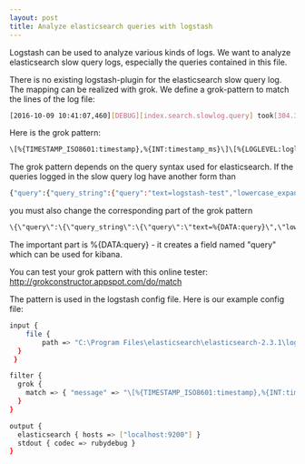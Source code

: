 ```yaml
---
layout: post
title: Analyze elasticsearch queries with logstash
---
```


Logstash can be used to analyze various kinds of logs.
We want to analyze elasticsearch slow query logs, especially the queries contained in this file.

There is no existing logstash-plugin for the elasticsearch slow query log. The mapping can be realized with grok. We define a grok-pattern to match the lines of the log file:

```bash
[2016-10-09 10:41:07,460][DEBUG][index.search.slowlog.query] took[304.3micros], took_millis[0], types[test_type], stats[], search_type[QUERY_THEN_FETCH], total_shards[5], source[], extra_source[{"query":{"query_string":{"query":"text=logstash-test","lowercase_expanded_terms":true,"analyze_wildcard":false}}}],
```

Here is the grok pattern:

```bash
\[%{TIMESTAMP_ISO8601:timestamp},%{INT:timestamp_ms}\]\[%{LOGLEVEL:loglevel}\]\[%{DATA:logtype}\] took\[%{BASE10NUM:duration_ms}ms\], took_millis\[%{BASE10NUM:duration}\], types\[%{DATA:elasticsearch_type}\], stats\[\], search_type\[%{DATA:elasticsearch_search_type}\], total_shards\[%{INT:shards_total}\], source\[\], extra_source\[\{\"query\":\{\"query_string\":\{\"query\":\"text=%{DATA:query}\",\"lowercase_expanded_terms\":true,\"analyze_wildcard\":false\}\}\}\],
```

The grok pattern depends on the query syntax used for elasticsearch. If the queries logged in the slow query log have another form than 

```bash
{"query":{"query_string":{"query":"text=logstash-test","lowercase_expanded_terms":true,"analyze_wildcard":false}}}
```

you must also change the corresponding part of the grok pattern 

```bash
\{\"query\":\{\"query_string\":\{\"query\":\"text=%{DATA:query}\",\"lowercase_expanded_terms\":true,\"analyze_wildcard\":false\}\}\}
```

The important part is %{DATA:query} - it creates a field named "query" which can be used for kibana.

You can test your grok pattern with this online tester: http://grokconstructor.appspot.com/do/match

The pattern is used in the logstash config file. Here is our example config file:

```bash
input { 
	file {
		path => "C:\Program Files\elasticsearch\elasticsearch-2.3.1\logs\elasticsearch_index_search_slowlog.log"
  }
 }

filter {
  grok {
    match => { "message" => "\[%{TIMESTAMP_ISO8601:timestamp},%{INT:timestamp_ms}\]\[%{LOGLEVEL:loglevel}\]\[%{DATA:logtype}\] took\[%{BASE10NUM:duration_ms}ms\], took_millis\[%{BASE10NUM:duration}\], types\[%{DATA:elasticsearch_type}\], stats\[\], search_type\[%{DATA:elasticsearch_search_type}\], total_shards\[%{INT:shards_total}\], source\[\], extra_source\[\{\"query\":\{\"query_string\":\{\"query\":\"text=%{DATA:query}\",\"lowercase_expanded_terms\":true,\"analyze_wildcard\":false\}\}\}\]," }
  }
}

output {
  elasticsearch { hosts => ["localhost:9200"] }
  stdout { codec => rubydebug }
}
```

